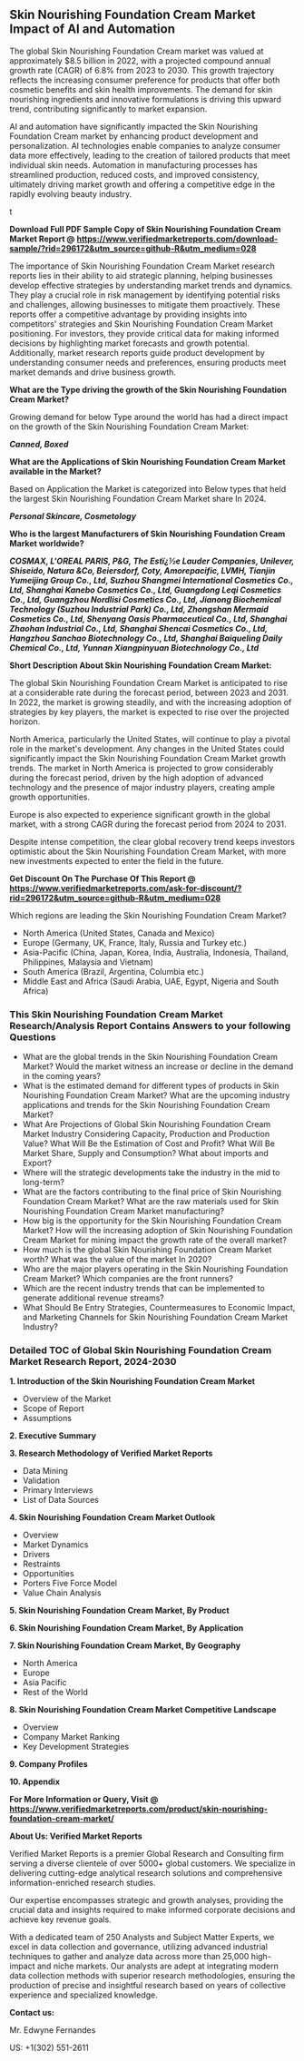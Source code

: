 <h2>Skin Nourishing Foundation Cream Market Impact of AI and Automation</h2><p>The global Skin Nourishing Foundation Cream market was valued at approximately $8.5 billion in 2022, with a projected compound annual growth rate (CAGR) of 6.8% from 2023 to 2030. This growth trajectory reflects the increasing consumer preference for products that offer both cosmetic benefits and skin health improvements. The demand for skin nourishing ingredients and innovative formulations is driving this upward trend, contributing significantly to market expansion.</p><p>AI and automation have significantly impacted the Skin Nourishing Foundation Cream market by enhancing product development and personalization. AI technologies enable companies to analyze consumer data more effectively, leading to the creation of tailored products that meet individual skin needs. Automation in manufacturing processes has streamlined production, reduced costs, and improved consistency, ultimately driving market growth and offering a competitive edge in the rapidly evolving beauty industry.</p>t</p><p id="" class=""><strong>Download Full PDF Sample Copy of Skin Nourishing Foundation Cream Market Report @ <a href="https://www.verifiedmarketreports.com/download-sample/?rid=296172&utm_source=github-R&utm_medium=028" target="_blank">https://www.verifiedmarketreports.com/download-sample/?rid=296172&utm_source=github-R&utm_medium=028</a></strong></p><p>The importance of&nbsp;Skin Nourishing Foundation Cream Market research reports lies in their ability to aid strategic planning, helping businesses develop effective strategies by understanding market trends and dynamics. They play a crucial role in risk management by identifying potential risks and challenges, allowing businesses to mitigate them proactively. These reports offer a competitive advantage by providing insights into competitors' strategies and Skin Nourishing Foundation Cream Market positioning. For investors, they provide critical data for making informed decisions by highlighting market forecasts and growth potential. Additionally, market research reports guide product development by understanding consumer needs and preferences, ensuring products meet market demands and drive business growth.</p><p><strong>What are the&nbsp;Type driving the growth of the Skin Nourishing Foundation Cream Market?</strong></p><p id="" class="">Growing demand for below Type around the world has had a direct impact on the growth of the Skin Nourishing Foundation Cream Market:</p><em><strong>Canned, Boxed</strong></em></p><strong>What are the&nbsp;Applications&nbsp;of Skin Nourishing Foundation Cream Market available in the Market?</strong></p><p id="" class="">Based on Application the Market is categorized into Below types that held the largest Skin Nourishing Foundation Cream Market share In 2024.</p><em><strong>Personal Skincare, Cosmetology</strong></em></p><strong>Who is the largest Manufacturers of Skin Nourishing Foundation Cream Market worldwide?</strong></p><p><em><strong>COSMAX, L'OREAL PARIS, P&G, The Estï¿½e Lauder Companies, Unilever, Shiseido, Natura &Co, Beiersdorf, Coty, Amorepacific, LVMH, Tianjin Yumeijing Group Co., Ltd, Suzhou Shangmei International Cosmetics Co., Ltd, Shanghai Kanebo Cosmetics Co., Ltd, Guangdong Leqi Cosmetics Co., Ltd, Guangzhou Nordlisi Cosmetics Co., Ltd, Jianong Biochemical Technology (Suzhou Industrial Park) Co., Ltd, Zhongshan Mermaid Cosmetics Co., Ltd, Shenyang Oasis Pharmaceutical Co., Ltd, Shanghai Zhaohan Industrial Co., Ltd, Shanghai Shencai Cosmetics Co., Ltd, Hangzhou Sanchao Biotechnology Co., Ltd, Shanghai Baiqueling Daily Chemical Co., Ltd, Yunnan Xiangpinyuan Biotechnology Co., Ltd</strong></em></p><p id="" class=""><strong>Short Description About Skin Nourishing Foundation Cream Market:</strong></p><p>The global Skin Nourishing Foundation Cream Market is anticipated to rise at a considerable rate during the forecast period, between 2023 and 2031. In 2022, the market is growing steadily, and with the increasing adoption of strategies by key players, the market is expected to rise over the projected horizon.</p><p>North America, particularly the United States, will continue to play a pivotal role in the market's development. Any changes in the United States could significantly impact the Skin Nourishing Foundation Cream Market growth trends. The market in North America is projected to grow considerably during the forecast period, driven by the high adoption of advanced technology and the presence of major industry players, creating ample growth opportunities.</p><p>Europe is also expected to experience significant growth in the global market, with a strong CAGR during the forecast period from 2024 to 2031.</p><p>Despite intense competition, the clear global recovery trend keeps investors optimistic about the Skin Nourishing Foundation Cream Market, with more new investments expected to enter the field in the future.</p><p id="" class=""><strong>Get Discount On The Purchase Of This Report @ <a href="https://www.verifiedmarketreports.com/ask-for-discount/?rid=296172&utm_source=github-R&utm_medium=028" target="_blank">https://www.verifiedmarketreports.com/ask-for-discount/?rid=296172&utm_source=github-R&utm_medium=028</a></strong></p>Which regions are leading the Skin Nourishing Foundation Cream Market?</p><ul><li>North America (United States, Canada and Mexico)</li><li>Europe (Germany, UK, France, Italy, Russia and Turkey etc.)</li><li>Asia-Pacific (China, Japan, Korea, India, Australia, Indonesia, Thailand, Philippines, Malaysia and Vietnam)</li><li>South America (Brazil, Argentina, Columbia etc.)</li><li>Middle East and Africa (Saudi Arabia, UAE, Egypt, Nigeria and South Africa)</li></ul><h3 id="" class="">This Skin Nourishing Foundation Cream Market Research/Analysis Report Contains Answers to your following Questions</h3><ul><li>What are the global trends in the Skin Nourishing Foundation Cream Market? Would the market witness an increase or decline in the demand in the coming years?</li><li>What is the estimated demand for different types of products in Skin Nourishing Foundation Cream Market? What are the upcoming industry applications and trends for the Skin Nourishing Foundation Cream Market?</li><li>What Are Projections of Global Skin Nourishing Foundation Cream Market Industry Considering Capacity, Production and Production Value? What Will Be the Estimation of Cost and Profit? What Will Be Market Share, Supply and Consumption? What about imports and Export?</li><li>Where will the strategic developments take the industry in the mid to long-term?</li><li>What are the factors contributing to the final price of Skin Nourishing Foundation Cream Market? What are the raw materials used for Skin Nourishing Foundation Cream Market manufacturing?</li><li>How big is the opportunity for the Skin Nourishing Foundation Cream Market? How will the increasing adoption of Skin Nourishing Foundation Cream Market for mining impact the growth rate of the overall market?</li><li>How much is the global Skin Nourishing Foundation Cream Market worth? What was the value of the market In 2020?</li><li>Who are the major players operating in the Skin Nourishing Foundation Cream Market? Which companies are the front runners?</li><li>Which are the recent industry trends that can be implemented to generate additional revenue streams?</li><li>What Should Be Entry Strategies, Countermeasures to Economic Impact, and Marketing Channels for Skin Nourishing Foundation Cream Market Industry?</li></ul><h3 id="" class="">Detailed TOC of Global Skin Nourishing Foundation Cream Market Research Report, 2024-2030</h3><p id="" class=""><strong>1. Introduction of the Skin Nourishing Foundation Cream Market</strong></p><ul><li>Overview of the Market</li><li>Scope of Report</li><li>Assumptions</li></ul><p id="" class=""><strong>2. Executive Summary</strong></p><p id="" class=""><strong>3. Research Methodology of Verified Market Reports</strong></p><ul><li>Data Mining</li><li>Validation</li><li>Primary Interviews</li><li>List of Data Sources</li></ul><p id="" class=""><strong>4. Skin Nourishing Foundation Cream Market Outlook</strong></p><ul><li>Overview</li><li>Market Dynamics</li><li>Drivers</li><li>Restraints</li><li>Opportunities</li><li>Porters Five Force Model</li><li>Value Chain Analysis</li></ul><p id="" class=""><strong>5. Skin Nourishing Foundation Cream Market, By Product</strong></p><p id="" class=""><strong>6. Skin Nourishing Foundation Cream Market, By Application</strong></p><p id="" class=""><strong>7. Skin Nourishing Foundation Cream Market, By Geography</strong></p><ul><li>North America</li><li>Europe</li><li>Asia Pacific</li><li>Rest of the World</li></ul><p id="" class=""><strong>8. Skin Nourishing Foundation Cream Market Competitive Landscape</strong></p><ul><li>Overview</li><li>Company Market Ranking</li><li>Key Development Strategies</li></ul><p id="" class=""><strong>9. Company Profiles</strong></p><p id="" class=""><strong>10. Appendix</strong></p><p id="" class=""><strong>For More Information or Query, Visit @ <a href="https://www.verifiedmarketreports.com/product/skin-nourishing-foundation-cream-market/" target="_blank">https://www.verifiedmarketreports.com/product/skin-nourishing-foundation-cream-market/</a></strong></p><p id="" class=""><strong>About Us: Verified Market Reports</strong></p><p id="" class="">Verified Market Reports is a premier Global Research and Consulting firm serving a diverse clientele of over 5000+ global customers. We specialize in delivering cutting-edge analytical research solutions and comprehensive information-enriched research studies.</p><p id="" class="">Our expertise encompasses strategic and growth analyses, providing the crucial data and insights required to make informed corporate decisions and achieve key revenue goals.</p><p id="" class="">With a dedicated team of 250 Analysts and Subject Matter Experts, we excel in data collection and governance, utilizing advanced industrial techniques to gather and analyze data across more than 25,000 high-impact and niche markets. Our analysts are adept at integrating modern data collection methods with superior research methodologies, ensuring the production of precise and insightful research based on years of collective experience and specialized knowledge.</p><p id="" class=""><strong>Contact us:</strong></p><p id="" class="">Mr. Edwyne Fernandes</p><p id="" class="">US: +1(302) 551-2611</p>
